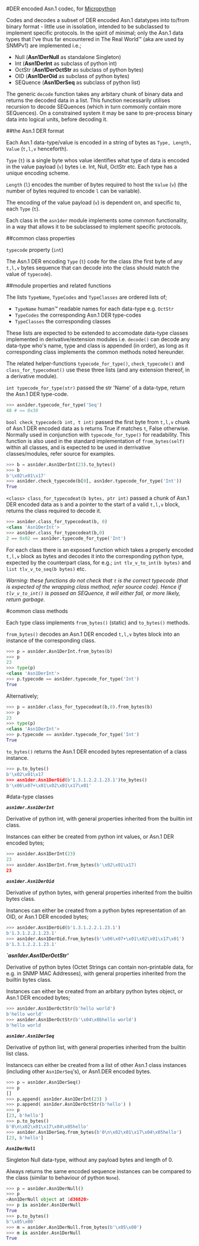 #DER encoded Asn.1 codec, for [Micropython](www.micropython.org)

Codes and decodes a subset of DER encoded Asn.1 datatypes into to/from 
binary format - little use in issolation, intended to be subclassed to
implement specific protocols.  In the spirit of minimal; only the Asn.1 
data types that I've thus far encountered in The Real World&trade; (aka
are used by SNMPv1) are implemented i.e.;

- Null (**Asn1DerNull** as standalone Singleton)
- Int (**Asn1DerInt** as subclass of python int)
- OctStr (**Asn1DerOctStr** as subclass of python bytes)
- OID (**Asn1DerOid** as subclass of python bytes)
- SEQuence (**Asn1DerSeq** as subclass of python list)

The generic `decode` function takes any arbitary chunk of binary data 
and returns the decoded data in a list.  This function necessarily utilises
recursion to decode SEQuences (which in turn commonly contain more SEQuences).
On a constrained system it may be sane to pre-process binary data into logical
units, before decoding it.

##the Asn.1 DER format

Each Asn.1 data-type/value is encoded in a string of bytes as 
`Type, Length, Value` (`t,l,v` henceforth).
 
`Type` (`t`) is a single byte whos value identifies what type of data is encoded in
the value payload (`v`) bytes i.e. Int, Null, OctStr etc. 
Each type has a unique encoding scheme.

`Length` (`l`) encodes the number of bytes required to host the `Value` (`v`)
(the number of bytes required to encode `l` can be variable).

The encoding of the value payload (`v`) is dependent on, and specific to, 
each `Type` (`t`). 

Each class in the `asn1der` module implements some common functionality,
in a way that allows it to be subclassed to implement specific protocols.

##common class properties

`typecode` property (`int`)

The Asn.1 DER encoding `Type` (`t`) code for the class (the first byte
of any `t,l,v` bytes sequence that can decode into the class should match
the value of `typecode`).


##module properties and related functions

The lists `TypeName`, `TypeCodes` and `TypeClasses` are ordered lists of;

- `TypeName` human&trade; readable names for each data-type e.g. `OctStr`
- `TypeCodes` the corresponding Asn.1 DER type-codes
- `TypeClasses` the corresponding classes

These lists are expected to be extended to accomodate data-type classes 
implemented in derivative/extension modules i.e. `decode()` can decode any
data-type who's name, type and class is appended (in order), as long as it
corresponding class implements the common methods noted hereunder.

The related helper-functions `typecode_for_type()`, `check_typecode()` 
and `class_for_typecodeat()` use these three lists (and any extension 
thereof, in a derivative module).

`int typecode_for_type(str)` passed the str 'Name' of a data-type, return the 
Asn.1 DER type-code.

```python
>>> asn1der.typecode_for_type('Seq')
48 # == 0x30
```

`bool check_typecode(b int, t int)` passed the first byte from `t,l,v` chunk 
of Asn.1 DER encoded data as `b` returns True if matches `t`, False otherwise. 
Normally used in conjunction with `typecode_for_type()` for readability.
This function is also used in the standard implementation of `from_bytes(self)`
within all classes, and is expected to be used in derrivative classes/modules,
refer source for examples.

```python
>>> b = asn1der.Asn1DerInt(23).to_bytes()
>>> b
b'\x02\x01\x17'
>>> asn1der.check_typecode(b[0], asn1der.typecode_for_type('Int'))
True
```

`<class> class_for_typecodeat(b bytes, ptr int)` passed a chunk of Asn.1 DER 
encoded data as `b` and a pointer to the start of a valid `t,l,v` block, 
returns the class required to decode it.

```python
>>> asn1der.class_for_typecodeat(b, 0)
<class 'Asn1DerInt'>
>>> asn1der.class_for_typecodeat(b,0)
2 == 0x02 == asn1der.typecode_for_type('Int')
```

For each class there is an exposed function which takes a properly encoded
`t,l,v` block as bytes and decodes it into the corresponding python type, 
expected by the counterpart class, for e.g.; `int tlv_v_to_int(b bytes)`
and `list tlv_v_to_seq(b bytes)` etc.

_Warning: these functions do not check that `t` is the correct typecode 
(that is expected of the wrapping class method, refer source code).  Hence
if `tlv_v_to_int()` is passed an SEQuence, it will either fail, or more 
likely, return garbage._

#common class methods

Each type class implements `from_bytes()` (static) and `to_bytes()` methods.

`from_bytes()` decodes an Asn.1 DER encoded `t,l,v` bytes block into an
instance of the corresponding class.

```python
>>> p = asn1der.Asn1DerInt.from_bytes(b)
>>> p
23
>>> type(p)
<class 'Asn1DerInt'>
>>> p.typecode == asn1der.typecode_for_type('Int')
True
```

Alternatively;

```python
>>> p = asn1der.class_for_typecodeat(b,0).from_bytes(b)
>>> p
23
>>> type(p)
<class 'Asn1DerInt'>
>>> p.typecode == asn1der.typecode_for_type('Int')
True
```

`to_bytes()` returns the Asn.1 DER encoded bytes representation
of a class instance.

```python
>>> p.to_bytes()
b'\x02\x01\x17
>>> asn1der.Asn1DerOid(b'1.3.1.2.2.1.23.1')to_bytes()
b'\x06\x07+\x01\x02\x01\x17\x01'
```

#data-type classes

***`asn1der.Asn1DerInt`***

Derivative of python int, with general properties inherited from 
the builtin int class.

Instances can either be created from python int values, or Asn.1 
DER encoded bytes;

```python
>>> asn1der.Asn1DerInt(23)
23
>>> asn1der.Asn1DerInt.from_bytes(b'\x02\x01\x17)
23
```

***`asn1der.Asn1DerOid`***

Derivative of python bytes, with general properties inherited
from the builtin bytes class.

Instances can either be created from a python bytes representation
of an OID, or Asn.1 DER encoded bytes;

```python
>>> asn1der.Asn1DerOid(b'1.3.1.2.2.1.23.1')
b'1.3.1.2.2.1.23.1'
>>> asn1der.Asn1DerOid.from_bytes(b'\x06\x07+\x01\x02\x01\x17\x01')
b'1.3.1.2.2.1.23.1'
```

***`asn1der.Asn1DerOctStr'***

Derivative of python bytes (Octet Strings can contain non-printable
data, for e.g. in SNMP MAC Addresses), with general properties
inherited from the builtin bytes class.

Instances can either be created from an arbitary python bytes object,
or Asn.1 DER encoded bytes;

```python
>>> asn1der.Asn1DerOctStr(b'hello world')
b'hello world'
>>> asn1der.Asn1DerOctStr(b'\x04\x0bhello world')
b'hello world
```

***`asn1der.Asn1DerSeq`***

Derivative of python list, with general properties inherited from
the builtin list class.

Instancecs can either be created from a list of other Asn.1 class 
instances (including other `Asn1DerSeq`'s), or Asn1.DER encoded
bytes.

```python
>>> p = asn1der.Asn1DerSeq()
>>> p
[]
>>> p.append( asn1der.Asn1DerInt(23) )
>>> p.append( asn1der.Asn1DerOctStr(b'hello') )
>>> p
[23, b'hello']
>>> p.to_bytes()
b'0\n\x02\x01\x17\x04\x05hello'
>>> asn1der.Asn1DerSeq.from_bytes(b'0\n\x02\x01\x17\x04\x05hello')
[23, b'hello']
```

***`Asn1DerNull`***

Singleton Null data-type, without any payload bytes and length of 0.

Always returns the same encoded sequence instances can be compared
to the class (similar to behaviour of python `None`).

```python
>>> p = asn1der.Asn1DerNull()
>>> p
<Asn1DerNull object at 1d36820>
>>> p is asn1der.Asn1DerNull
True
>>> p.to_bytes()
b'\x05\x00'
>>> m = asn1der.Asn1DerNull.from_bytes(b'\x05\x00')
>>> m is asn1der.Asn1DerNull
True
```